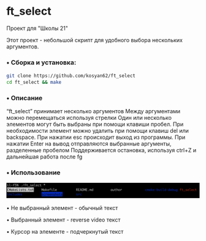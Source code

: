 # ft_select
Проект для "Школы 21"

Этот проект - небольшой скрипт для удобного выбора нескольких аргументов.
### • Сборка и установка:
```bash
git clone https://github.com/kosyan62/ft_select
cd ft_select && make
```
### • Описание
“ft_select” принимает несколько аргументов
Между аргументами можно перемещаться используя стрелки
Один или несколько элементов могут быть выбраны при помощи клавиши пробел. При необходимости элемент можно удалить при помощи клавиш del или backspace. При нажатии esc происходит выход из программы.
При нажатии Enter на вывод отправляются выбранные аргументы, разделенные пробелом
Поддерживается остановка, используя ctrl+Z и дальнейшая работа после fg
### • Использование
![use](https://github.com/kosyan62/ft_select/blob/master/screenshots/use.png)


• Не выбранный элемент - обычный текст

• Выбранный элемент - reverse video текст

• Курсор на элементе - подчеркнутый текст
